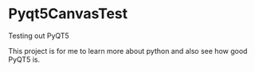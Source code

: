 # Pyqt5CanvasTest
Testing out PyQT5

This project is for me to learn more about python and also see how good PyQT5 is.



